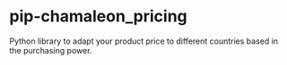 # pip-chamaleon_pricing
Python library to adapt your product price to different countries based in the purchasing power.
